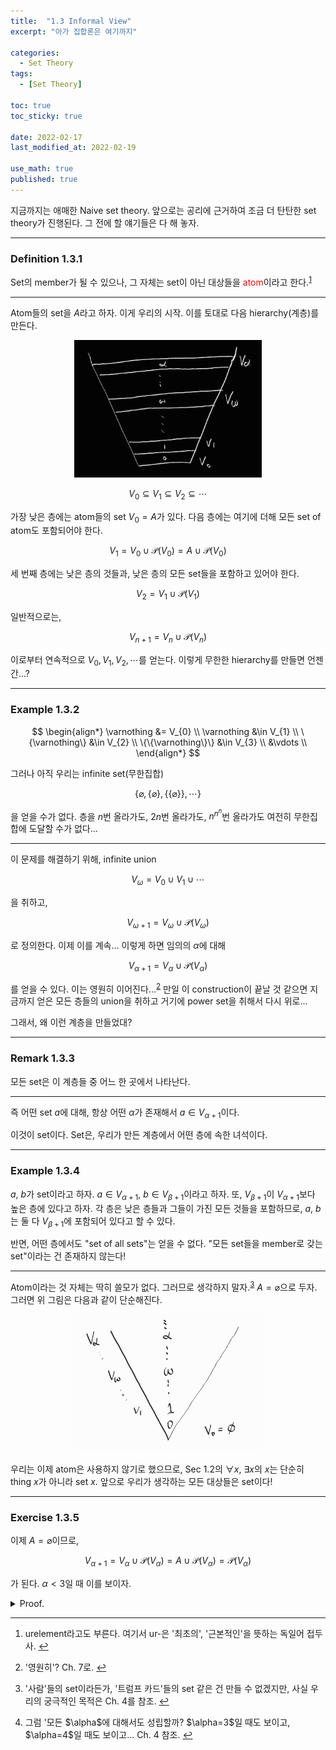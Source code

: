 ```yaml
---
title:  "1.3 Informal View"
excerpt: "아가 집합론은 여기까지"

categories:
  - Set Theory
tags:
  - [Set Theory]

toc: true
toc_sticky: true
 
date: 2022-02-17
last_modified_at: 2022-02-19

use_math: true
published: true
---
```


지금까지는 애매한 Naive set theory. 앞으로는 공리에 근거하여 조금 더 탄탄한 set theory가 진행된다. 그 전에 할 얘기들은 다 해 놓자.

***
### Definition 1.3.1

Set의 member가 될 수 있으나, 그 자체는 set이 아닌 대상들을 <span style="color:red">atom</span>이라고 한다.<sup id="fnref:1"><a href="#fn:1" rel="footnote">1</a></sup>

***

Atom들의 set을 $A$라고 하자. 이게 우리의 시작. 이를 토대로 다음 hierarchy(계층)를 만든다.

<p align="center"><img src="/assets/image/Von_Neumann_Hierarchy(1).jpg" width="300px" height="220px" title="Von_Neumann_Hierarchy" alt="Von_Neumann_Hierarchy"><br/></p>

$$
V_{0} \subseteq V_{1} \subseteq V_{2} \subseteq \cdots
$$

가장 낮은 층에는 atom들의 set $V_{0} = A$가 있다. 다음 층에는 여기에 더해 모든 set of atom도 포함되어야 한다.

$$
V_{1} = V_{0} \cup \mathcal{P}(V_{0}) = A \cup \mathcal{P}(V_{0})
$$

세 번째 층에는 낮은 층의 것들과, 낮은 층의 모든 set들을 포함하고 있어야 한다.

$$
V_{2} = V_{1} \cup \mathcal{P}(V_{1})
$$

일반적으로는,

$$
V_{n+1} = V_{n} \cup \mathcal{P}(V_{n})
$$

이로부터 연속적으로 $V_{0}, V_{1}, V_{2}, \cdots$를 얻는다. 이렇게 무한한 hierarchy를 만들면 언젠간...?

***
### Example 1.3.2

$$
\begin{align*}
\varnothing &= V_{0} \\
\varnothing &\in V_{1} \\
\{\varnothing\} &\in V_{2} \\
\{\{\varnothing\}\} &\in V_{3} \\
&\vdots \\
\end{align*}
$$

그러나 아직 우리는 infinite set(무한집합)

$$
\{ \varnothing, \{ \varnothing\}, \{\{\varnothing\}\}, \cdots \}
$$

을 얻을 수가 없다. 층을 $n$번 올라가도, $2n$번 올라가도, $n^{n^{n}}$번 올라가도 여전히 무한집합에 도달할 수가 없다...

***

이 문제를 해결하기 위해, infinite union

$$
V_{\omega} = V_{0} \cup V_{1} \cup \cdots
$$

을 취하고,

$$
V_{\omega + 1} = V_{\omega} \cup \mathcal{P}(V_{\omega})
$$

로 정의한다. 이제 이를 계속...
이렇게 하면 임의의 $\alpha$에 대해

$$
V_{\alpha + 1} = V_{\alpha} \cup \mathcal{P}(V_{\alpha})
$$

를 얻을 수 있다. 이는 영원히 이어진다...<sup id="fnref:2"><a href="#fn:2" rel="footnote">2</a></sup>
만일 이 construction이 끝날 것 같으면 지금까지 얻은 모든 층들의 union을 취하고 거기에 power set을 취해서 다시 위로...

그래서, 왜 이런 계층을 만들었대?

***
### Remark 1.3.3

모든 set은 이 계층들 중 어느 한 곳에서 나타난다.

***

즉 어떤 set $a$에 대해, 항상 어떤 $\alpha$가 존재해서 $a \in V_{\alpha+1}$이다.

이것이 set이다. Set은, 우리가 만든 계층에서 어떤 층에 속한 녀석이다.

***
### Example 1.3.4

$a$, $b$가 set이라고 하자. $a \in V_{\alpha+1}$, $b \in V_{\beta+1}$이라고 하자. 또, $V_{\beta+1}$이 $V_{\alpha+1}$보다 높은 층에 있다고 하자.
각 층은 낮은 층들과 그들이 가진 모든 것들을 포함하므로, $a$, $b$는 둘 다 $V_{\beta+1}$에 포함되어 있다고 할 수 있다.

반면, 어떤 층에서도 "set of all sets"는 얻을 수 없다. "모든 set들을 member로 갖는 set"이라는 건 존재하지 않는다!

***

Atom이라는 것 자체는 딱히 쓸모가 없다. 그러므로 생각하지 말자.<sup id="fnref:3"><a href="#fn:3" rel="footnote">3</a></sup>
$A=\varnothing$으로 두자. 그러면 위 그림은 다음과 같이 단순해진다.

<p align="center"><img src="/assets/image/Von_Neumann_Hierarchy(2).jpg" width="300px" height="220px" title="Von_Neumann_Hierarchy2" alt="Von_Neumann_Hierarchy2"><br/></p>

우리는 이제 atom은 사용하지 않기로 했으므로, Sec 1.2의 $\forall x$, $\exists x$의 $x$는 단순히 thing $x$가 아니라 set $x$. 앞으로 우리가 생각하는 모든 대상들은 set이다!

***
### Exercise 1.3.5

이제 $A=\varnothing$이므로,

$$
V_{\alpha + 1} = V_{\alpha} \cup \mathcal{P}(V_{\alpha})= A \cup \mathcal{P}(V_{\alpha}) = \mathcal{P}(V_{\alpha})
$$

가 된다. $\alpha<3$일 때 이를 보이자.

<details>
<summary>Proof.</summary>
<div markdown="1">

정의에 따르면 $\alpha = 0$에 대해,

$$
V_{1} = V_{0} \cup \mathcal{P}(V_{0}) = A \cup \mathcal{P}(V_{0})
$$

이를 토대로, $\alpha=1$에서,

$$
V_{2} = V_{1} \cup \mathcal{P}(V_{1}) = A \cup \mathcal{P}(V_{0}) \cup \mathcal{P}(V_{1})
$$

그런데, Execise 1.1.7에 따르면 $V_{0} \subseteq V_{1} \Rightarrow \mathcal{P}(V_{0}) \subseteq \mathcal{P}(V_{1})$이므로,

$$
V_{2} =  A \cup  \mathcal{P}(V_{1})
$$

그리고 $A=\varnothing$이므로,

$$
V_{2} =  \mathcal{P}(V_{1})
$$

$\alpha=2$일 때도 마찬가지. $\square$ <sup id="fnref:4"><a href="#fn:4" rel="footnote">4</a></sup>

</div>
</details>



***
<div class="footnotes"><ol>
<li class="footnote" id="fn:1">
<p>
urelement라고도 부른다. 여기서 ur-은 '최초의', '근본적인'을 뜻하는 독일어 접두사.
<a href="#fnref:1" title=""> ↩</a><p>
<li class="footnote" id="fn:2">
<p>
'영원히'? Ch. 7로.
<a href="#fnref:2" title=""> ↩</a><p>
<li class="footnote" id="fn:3">
<p>
'사람'들의 set이라든가, '트럼프 카드'들의 set 같은 건 만들 수 없겠지만, 사실 우리의 궁극적인 목적은 Ch. 4를 참조.
<a href="#fnref:3" title=""> ↩</a><p>
<li class="footnote" id="fn:4">
<p>
그럼 '모든 $\alpha$에 대해서도 성립할까? $\alpha=3$일 때도 보이고, $\alpha=4$일 때도 보이고... Ch. 4 참조.
<a href="#fnref:4" title=""> ↩</a><p>